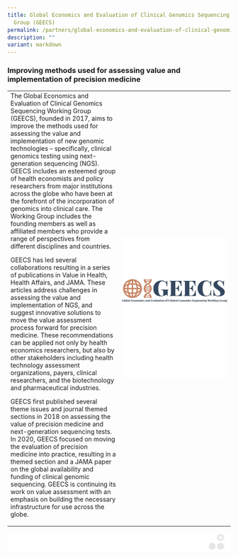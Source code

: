 ```yaml
---
title: Global Economics and Evaluation of Clinical Genomics Sequencing Working
  Group (GEECS)
permalink: /partners/global-economics-and-evaluation-of-clinical-genomics-sequencing-working-group-geecs/
description: ""
variant: markdown
---
```

### Improving methods used for assessing value and implementation of precision medicine

<table>
	<tbody>
		<tr>
			<td style="width:50%">
The Global Economics and Evaluation of Clinical Genomics Sequencing Working Group (GEECS), founded in 2017, aims to improve the methods used for assessing the value and implementation of new genomic technologies – specifically, clinical genomics testing using next-generation sequencing (NGS). GEECS includes an esteemed group of health economists and policy researchers from major institutions across the globe who have been at the forefront of the incorporation of genomics into clinical care. The Working Group includes the founding members as well as affiliated members who provide a range of perspectives from different disciplines and countries.

​GEECS has led several collaborations resulting in a series of publications in Value in Health, Health Affairs, and JAMA. These articles address challenges in assessing the value and implementation of NGS, and suggest innovative solutions to move the value assessment process forward for precision medicine. These recommendations can be applied not only by health economics researchers, but also by other stakeholders including health technology assessment organizations, payers, clinical researchers, and the biotechnology and pharmaceutical industries.

​GEECS first published several theme issues and journal themed sections in 2018 on assessing the value of precision medicine and next-generation sequencing tests. In 2020, GEECS focused on moving the evaluation of precision medicine into practice, resulting in a themed section and a JAMA paper on the global availability and funding of clinical genomic sequencing. GEECS is continuing its work on value assessment with an emphasis on building the necessary infrastructure for use across the globe.
							</td>
			<td style="width:50%">
				<img src="/images/Collaborate/Partners/geecs_logo.jpg">
			</td>
			</tr></tbody></table>
			
			
![](/images/Banners/banners_page%20footer%203%20-%20grey.png)